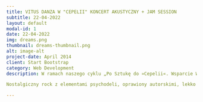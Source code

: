 ```yaml
---
title: VITUS DANZA W "CEPELII" KONCERT AKUSTYCZNY + JAM SESSION
subtitle: 22-04-2022
layout: default
modal-id: 1
date: 22-04-2022
img: dreams.png
thumbnail: dreams-thumbnail.png
alt: image-alt
project-date: April 2014
client: Start Bootstrap
category: Web Development
description: W ramach naszego cyklu „Po Sztukę do »Cepelii«. Wsparcie Wielkanocne dla Ukrainy”🇺🇦  mamy zaszczyt zaprosić Was na koncert akustyczny zespołu Vitus Danza. Po koncercie można będzie wziąć udział w Jam Session. 🎸🔥

Nostalgiczny rock z elementami psychodeli, oprawiony autorskimi, lekko niepokojącymi tekstami zabierze Was w odległą podróż. Nazwa zespołu została zainspirowana średniowieczną plagą zrzeszającą ludzi w tanecznym transie wykonywanym niekiedy aż do omdlenia. Kapela ma już na koncie swój pierwszy minialbum o nazwie "Chwasty"🌱

---
```


